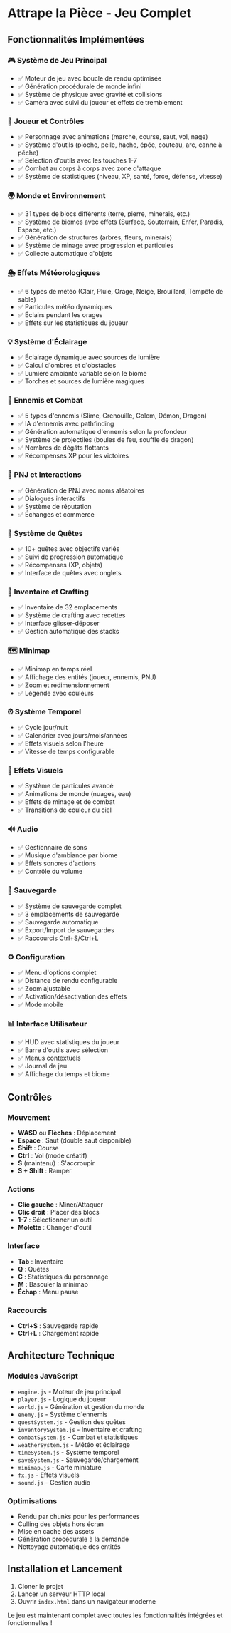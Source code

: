 # Attrape la Pièce - Jeu Complet

## Fonctionnalités Implémentées

### 🎮 Système de Jeu Principal
- ✅ Moteur de jeu avec boucle de rendu optimisée
- ✅ Génération procédurale de monde infini
- ✅ Système de physique avec gravité et collisions
- ✅ Caméra avec suivi du joueur et effets de tremblement

### 👤 Joueur et Contrôles
- ✅ Personnage avec animations (marche, course, saut, vol, nage)
- ✅ Système d'outils (pioche, pelle, hache, épée, couteau, arc, canne à pêche)
- ✅ Sélection d'outils avec les touches 1-7
- ✅ Combat au corps à corps avec zone d'attaque
- ✅ Système de statistiques (niveau, XP, santé, force, défense, vitesse)

### 🌍 Monde et Environnement
- ✅ 31 types de blocs différents (terre, pierre, minerais, etc.)
- ✅ Système de biomes avec effets (Surface, Souterrain, Enfer, Paradis, Espace, etc.)
- ✅ Génération de structures (arbres, fleurs, minerais)
- ✅ Système de minage avec progression et particules
- ✅ Collecte automatique d'objets

### 🌦️ Effets Météorologiques
- ✅ 6 types de météo (Clair, Pluie, Orage, Neige, Brouillard, Tempête de sable)
- ✅ Particules météo dynamiques
- ✅ Éclairs pendant les orages
- ✅ Effets sur les statistiques du joueur

### 💡 Système d'Éclairage
- ✅ Éclairage dynamique avec sources de lumière
- ✅ Calcul d'ombres et d'obstacles
- ✅ Lumière ambiante variable selon le biome
- ✅ Torches et sources de lumière magiques

### 👹 Ennemis et Combat
- ✅ 5 types d'ennemis (Slime, Grenouille, Golem, Démon, Dragon)
- ✅ IA d'ennemis avec pathfinding
- ✅ Génération automatique d'ennemis selon la profondeur
- ✅ Système de projectiles (boules de feu, souffle de dragon)
- ✅ Nombres de dégâts flottants
- ✅ Récompenses XP pour les victoires

### 👥 PNJ et Interactions
- ✅ Génération de PNJ avec noms aléatoires
- ✅ Dialogues interactifs
- ✅ Système de réputation
- ✅ Échanges et commerce

### 🎯 Système de Quêtes
- ✅ 10+ quêtes avec objectifs variés
- ✅ Suivi de progression automatique
- ✅ Récompenses (XP, objets)
- ✅ Interface de quêtes avec onglets

### 🎒 Inventaire et Crafting
- ✅ Inventaire de 32 emplacements
- ✅ Système de crafting avec recettes
- ✅ Interface glisser-déposer
- ✅ Gestion automatique des stacks

### 🗺️ Minimap
- ✅ Minimap en temps réel
- ✅ Affichage des entités (joueur, ennemis, PNJ)
- ✅ Zoom et redimensionnement
- ✅ Légende avec couleurs

### ⏰ Système Temporel
- ✅ Cycle jour/nuit
- ✅ Calendrier avec jours/mois/années
- ✅ Effets visuels selon l'heure
- ✅ Vitesse de temps configurable

### 🎨 Effets Visuels
- ✅ Système de particules avancé
- ✅ Animations de monde (nuages, eau)
- ✅ Effets de minage et de combat
- ✅ Transitions de couleur du ciel

### 🔊 Audio
- ✅ Gestionnaire de sons
- ✅ Musique d'ambiance par biome
- ✅ Effets sonores d'actions
- ✅ Contrôle du volume

### 💾 Sauvegarde
- ✅ Système de sauvegarde complet
- ✅ 3 emplacements de sauvegarde
- ✅ Sauvegarde automatique
- ✅ Export/Import de sauvegardes
- ✅ Raccourcis Ctrl+S/Ctrl+L

### ⚙️ Configuration
- ✅ Menu d'options complet
- ✅ Distance de rendu configurable
- ✅ Zoom ajustable
- ✅ Activation/désactivation des effets
- ✅ Mode mobile

### 📊 Interface Utilisateur
- ✅ HUD avec statistiques du joueur
- ✅ Barre d'outils avec sélection
- ✅ Menus contextuels
- ✅ Journal de jeu
- ✅ Affichage du temps et biome

## Contrôles

### Mouvement
- **WASD** ou **Flèches** : Déplacement
- **Espace** : Saut (double saut disponible)
- **Shift** : Course
- **Ctrl** : Vol (mode créatif)
- **S** (maintenu) : S'accroupir
- **S + Shift** : Ramper

### Actions
- **Clic gauche** : Miner/Attaquer
- **Clic droit** : Placer des blocs
- **1-7** : Sélectionner un outil
- **Molette** : Changer d'outil

### Interface
- **Tab** : Inventaire
- **Q** : Quêtes
- **C** : Statistiques du personnage
- **M** : Basculer la minimap
- **Échap** : Menu pause

### Raccourcis
- **Ctrl+S** : Sauvegarde rapide
- **Ctrl+L** : Chargement rapide

## Architecture Technique

### Modules JavaScript
- `engine.js` - Moteur de jeu principal
- `player.js` - Logique du joueur
- `world.js` - Génération et gestion du monde
- `enemy.js` - Système d'ennemis
- `questSystem.js` - Gestion des quêtes
- `inventorySystem.js` - Inventaire et crafting
- `combatSystem.js` - Combat et statistiques
- `weatherSystem.js` - Météo et éclairage
- `timeSystem.js` - Système temporel
- `saveSystem.js` - Sauvegarde/chargement
- `minimap.js` - Carte miniature
- `fx.js` - Effets visuels
- `sound.js` - Gestion audio

### Optimisations
- Rendu par chunks pour les performances
- Culling des objets hors écran
- Mise en cache des assets
- Génération procédurale à la demande
- Nettoyage automatique des entités

## Installation et Lancement

1. Cloner le projet
2. Lancer un serveur HTTP local
3. Ouvrir `index.html` dans un navigateur moderne

Le jeu est maintenant complet avec toutes les fonctionnalités intégrées et fonctionnelles !